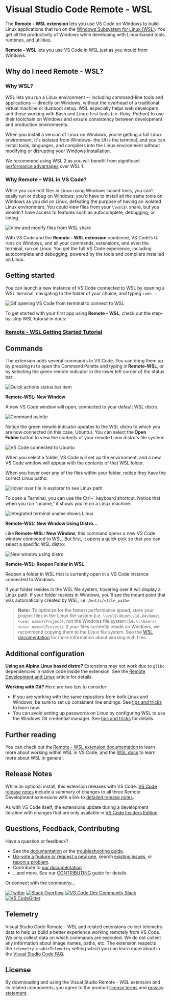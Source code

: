 # Visual Studio Code Remote - WSL

The **Remote - WSL extension** lets you use VS Code on Windows to build Linux applications that run on the [Windows Subsystem for Linux (WSL)](https://docs.microsoft.com/en-us/windows/wsl). You get all the productivity of Windows while developing with Linux-based tools, runtimes, and utilities.

**Remote - WSL** lets you use VS Code in WSL just as you would from Windows.

## Why do I need **Remote - WSL**?

### Why WSL? 

WSL lets you run a Linux environment -- including command-line tools and applications -- directly on Windows, without the overhead of a traditional virtual machine or dualboot setup. WSL especially helps web developers and those working with Bash and Linux-first tools (i.e. Ruby, Python) to use their toolchain on Windows and ensure consistency between development and production environments.

When you install a version of Linux on Windows, you’re getting a full Linux environment. It's isolated from Windows- the UI is the terminal, and you can install tools, languages, and compilers into the Linux environment without modifying or disrupting your Windows installation.

We recommend using WSL 2 as you will benefit from significant [performance advantages](https://docs.microsoft.com/en-us/windows/wsl/compare-versions) over WSL 1. 

### Why Remote – WSL in VS Code?

While you can edit files in Linux using Windows-based tools, you can’t easily run or debug on Windows: you'd have to install all the same tools on Windows as you did on Linux, defeating the purpose of having an isolated Linux environment. You could view files from your `\\wsl$\` share, but you wouldn't have access to features such as autocomplete, debugging, or linting.

![View and modify files from WSL share](https://microsoft.github.io/vscode-remote-release/images/remote-wsl-share-path.PNG)

With VS Code and the **Remote - WSL extension** combined, VS Code’s UI runs on Windows, and all your commands, extensions, and even the terminal, run on Linux. You get the full VS Code experience, including autocomplete and debugging, powered by the tools and compilers installed on Linux. 

## Getting started

You can launch a new instance of VS Code connected to WSL by opening a WSL terminal, navigating to the folder of your choice, and typing `code .`:

![Gif opening VS Code from terminal to connect to WSL](https://microsoft.github.io/vscode-remote-release/images/remote-wsl-open-code.gif)

To get started with your first app using **Remote – WSL**, check out the step-by-step WSL tutorial in docs:

### [Remote - WSL Getting Started Tutorial](https://code.visualstudio.com/docs/remote/wsl-tutorial)

## Commands

The extension adds several commands to VS Code. You can bring them up by pressing `F1` to open the Command Palette and typing in **Remote-WSL**, or by selecting the green remote indicator in the lower left corner of the status bar: 

![Quick actions status bar item](https://microsoft.github.io/vscode-remote-release/images/remote-dev-status-bar.png)

**Remote-WSL: New Window**

A new VS Code window will open, connected to your default WSL distro. 

![Command palette](https://microsoft.github.io/vscode-remote-release/images/remote-wsl-command-palette-update.png)

Notice the green remote indicator updates to the WSL distro to which you are now connected (in this case, Ubuntu). You can select the **Open Folder** button to view the contents of your remote Linux distro's file system: 

![VS Code connected to Ubuntu](https://microsoft.github.io/vscode-remote-release/images/remote-wsl-new-window.png)

When you select a folder, VS Code will set up the environment, and a new VS Code window will appear with the contents of that WSL folder. 

When you hover over any of the files within your folder, notice they have the correct Linux paths: 

![Hover over file in explorer to see Linux path](https://microsoft.github.io/vscode-remote-release/images/remote-wsl-path.PNG)

To open a Terminal, you can use the Ctrl+` keyboard shortcut. Notice that when you run “uname,” it shows you’re on a Linux machine: 

![Integrated terminal uname shows Linux](https://microsoft.github.io/vscode-remote-release/images/remote-wsl-command-uname.png)

**Remote-WSL: New Window Using Distro...**

Like **Remote-WSL: New Window**, this command opens a new VS Code window connected to WSL. But first, it opens a quick pick so that you can select a specific WSL distro:

![New window using distro](https://microsoft.github.io/vscode-remote-release/images/remote-wsl-new-window-using-distro.png)

**Remote-WSL: Reopen Folder in WSL**

Reopen a folder in WSL that is currently open in a VS Code instance connected to Windows.  

If your folder resides in the WSL file system, hovering over it will display a Linux path. If your folder resides in Windows, you’ll see the mount point that was automatically created by WSL, i.e. `/mnt/c/<file_path>`.

> **Note:**  To optimize for the fastest performance speed, store your project files in the Linux file system (i.e. `\\wsl$\Ubuntu-18.04\home\<user name>\Project)`, not the Windows file system (i.e. `C:\Users\<user name>\Project`). If your files currently reside on Windows, we recommend copying them to the Linux file system. See the [WSL documentation](https://docs.microsoft.com/en-us/windows/wsl/faq) for more information about working with files. 

## Additional configuration

**Using an Alpine Linux based distro?** Extensions may not work due to `glibc` dependencies in native code inside the extension. See the [Remote Development and Linux](https://aka.ms/vscode-remote/linux) article for details.

**Working with Git?** Here are two tips to consider:

- If you are working with the same repository from both Linux and Windows, be sure to set up consistent line endings. See [tips and tricks](https://aka.ms/vscode-remote/wsl/troubleshooting/crlf) to learn how.
- You can avoid setting up passwords on Linux by configuring WSL to use the Windows Git credential manager. See [tips and tricks](https://aka.ms/vscode-remote/wsl/troubleshooting/cred-manager) for details.

## Further reading

You can check out the [Remote - WSL extension documentation](https://aka.ms/vscode-remote/wsl) to learn more about working within WSL in VS Code, and the [WSL docs](https://docs.microsoft.com/en-us/windows/wsl/) to learn more about WSL in general.

## Release Notes

While an optional install, this extension releases with VS Code. [VS Code release notes](https://code.visualstudio.com/updates/) include a summary of changes to all three Remote Development extensions with a link to [detailed release notes](https://github.com/microsoft/vscode-docs/tree/master/remote-release-notes).

As with VS Code itself, the extensions update during a development iteration with changes that are only available in [VS Code Insiders Edition](https://code.visualstudio.com/insiders/).

## Questions, Feedback, Contributing

Have a question or feedback?

- See the [documentation](https://aka.ms/vscode-remote) or the [troubleshooting guide](https://aka.ms/vscode-remote/troubleshooting).
- [Up-vote a feature or request a new one](https://aka.ms/vscode-remote/feature-requests), search [existing issues](https://aka.ms/vscode-remote/issues), or [report a problem](https://aka.ms/vscode-remote/issues/new).
- Contribute to [our documentation](https://github.com/Microsoft/vscode-docs)
- ...and more. See our [CONTRIBUTING](https://aka.ms/vscode-remote/contributing) guide for details.

Or connect with the community...

[![Twitter](https://microsoft.github.io/vscode-remote-release/images/Twitter_Social_Icon_24x24.png)](https://aka.ms/vscode-remote/twitter) [![Stack Overflow](https://microsoft.github.io/vscode-remote-release/images/so-image-24x24.png)](https://stackoverflow.com/questions/tagged/vscode) [![VS Code Dev Community Slack](https://microsoft.github.io/vscode-remote-release/images/Slack_Mark-24x24.png)](https://aka.ms/vscode-dev-community) [![VS CodeGitter](https://microsoft.github.io/vscode-remote-release/images/gitter-icon-24x24.png)](https://gitter.im/Microsoft/vscode)

## Telemetry

Visual Studio Code Remote - WSL and related extensions collect telemetry data to help us build a better experience working remotely from VS Code. We only collect data on which commands are executed. We do not collect any information about image names, paths, etc. The extension respects the `telemetry.enableTelemetry` setting which you can learn more about in the [Visual Studio Code FAQ](https://aka.ms/vscode-remote/telemetry).

## License

By downloading and using the Visual Studio Remote - WSL extension and its related components, you agree to the product [license terms](https://go.microsoft.com/fwlink/?linkid=2077057) and [privacy statement](https://www.microsoft.com/en-us/privacystatement/EnterpriseDev/default.aspx).
